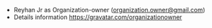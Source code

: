 - Reyhan Jr as Organization-owner (organization.owner@gmail.com)
- Details information https://gravatar.com/organizationowner
